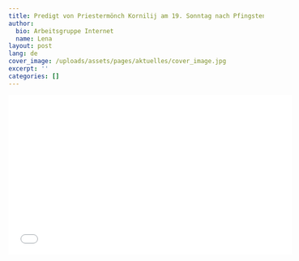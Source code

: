 ```yaml
---
title: Predigt von Priestermönch Kornilij am 19. Sonntag nach Pfingsten
author:
  bio: Arbeitsgruppe Internet
  name: Lena
layout: post
lang: de
cover_image: /uploads/assets/pages/aktuelles/cover_image.jpg
excerpt: ''
categories: []
---
```

<iframe width="560" height="315" src="[https://www.youtube.com/embed/p624_C_gC7o](https://www.youtube.com/embed/p624_C_gC7o "https://www.youtube.com/embed/p624_C_gC7o")" frameborder="0" allow="accelerometer; autoplay; encrypted-media; gyroscope; picture-in-picture" allowfullscreen></iframe>

